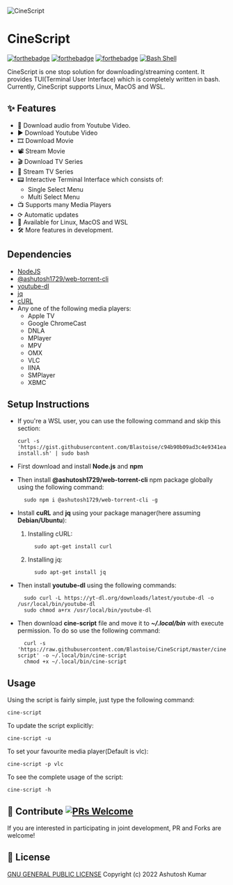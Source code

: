 ![CineScript](https://socialify.git.ci/Blastoise/CineScript/image?description=1&descriptionEditable=CLI%20tool%20for%20streaming%2Fdownloading%20content.&font=Raleway&issues=1&language=1&owner=1&pattern=Signal&pulls=1&stargazers=1&theme=Dark)

# CineScript

[![forthebadge](https://forthebadge.com/images/badges/open-source.svg)](https://forthebadge.com)
[![forthebadge](https://forthebadge.com/images/badges/built-with-love.svg)](https://forthebadge.com)
[![forthebadge](https://forthebadge.com/images/badges/built-with-swag.svg)](https://forthebadge.com)
[![Bash Shell](https://img.shields.io/static/v1?label=MADE%20WITH&message=BASH&color=red&style=for-the-badge&logo=gnu-bash)](https://shields.io/)

CineScript is one stop solution for downloading/streaming content. It provides TUI(Terminal User Interface) which is completely written in bash. Currently, CineScript supports Linux, MacOS and WSL.

## ✨ Features

- 🎵 Download audio from Youtube Video.
- ▶️ Download Youtube Video
- 🎞️ Download Movie
- 📽️ Stream Movie
- 🎬 Download TV Series
- 🍿 Stream TV Series
- 📟 Interactive Terminal Interface which consists of:
  - Single Select Menu
  - Multi Select Menu
- 📺 Supports many Media Players
- ⟳ Automatic updates￻￻
- 🚀 Available for Linux, MacOS and WSL
- 🛠️ More features in development.

## Dependencies

- [NodeJS](https://nodejs.org/en/download/)
- [@ashutosh1729/web-torrent-cli](https://www.npmjs.com/package/@ashutosh1729/web-torrent-cli)
- [youtube-dl](https://github.com/ytdl-org/youtube-dl/)
- [jq](https://github.com/stedolan/jq)
- [cURL](https://curl.se/)
- Any one of the following media players:
  - Apple TV
  - Google ChromeCast
  - DNLA
  - MPlayer
  - MPV
  - OMX
  - VLC
  - IINA
  - SMPlayer
  - XBMC

## Setup Instructions

- If you're a WSL user, you can use the following command and skip this section:
  
      curl -s 'https://gist.githubusercontent.com/Blastoise/c94b90b09ad3c4e9341ea7cc63eb3c81/raw/a7c79c6713ddb0ed329f7572324ae67d3133e170/cine-install.sh' | sudo bash 
      
- First download and install **Node.js** and **npm**
- Then install **@ashutosh1729/web-torrent-cli** npm package globally using the following command:

        sudo npm i @ashutosh1729/web-torrent-cli -g

- Install **cuRL** and **jq** using your package manager(here assuming **Debian/Ubuntu**):

  1.  Installing cURL:

            sudo apt-get install curl

  2.  Installing jq:

            sudo apt-get install jq


- Then install **youtube-dl** using the following commands:

        sudo curl -L https://yt-dl.org/downloads/latest/youtube-dl -o /usr/local/bin/youtube-dl
        sudo chmod a+rx /usr/local/bin/youtube-dl

- Then download **cine-script** file and move it to **_~/.local/bin_** with execute permission. To do so use the following command:

        curl -s 'https://raw.githubusercontent.com/Blastoise/CineScript/master/cine-script' -o ~/.local/bin/cine-script
        chmod +x ~/.local/bin/cine-script

## Usage

Using the script is fairly simple, just type the following command:

    cine-script

To update the script explicitly:

    cine-script -u

To set your favourite media player(Default is vlc):

    cine-script -p vlc

To see the complete usage of the script:

    cine-script -h

## 🤝 Contribute [![PRs Welcome](https://img.shields.io/badge/PRs-welcome-brightgreen.svg?style=flat)](http://makeapullrequest.com)

If you are interested in participating in joint development, PR and Forks are welcome!

## 📜 License

[GNU GENERAL PUBLIC LICENSE](LICENSE) Copyright (c) 2022 Ashutosh Kumar
